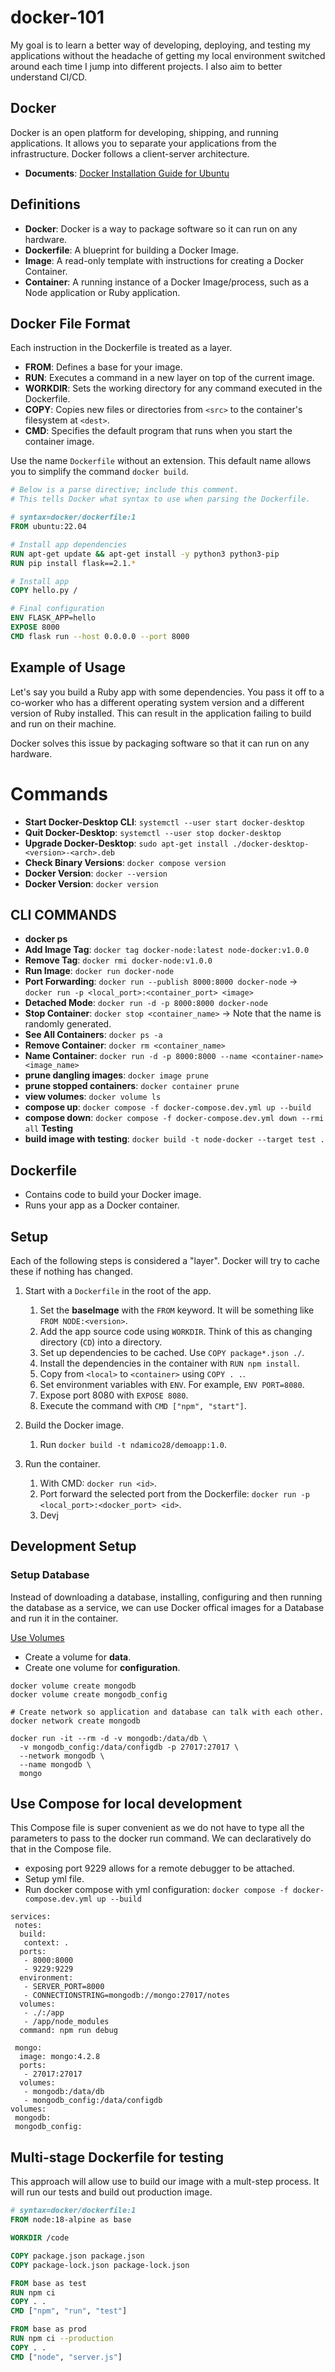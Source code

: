 # docker-101

My goal is to learn a better way of developing, deploying, and testing my applications without the headache of getting my local environment switched around each time I jump into different projects. I also aim to better understand CI/CD.

## Docker

Docker is an open platform for developing, shipping, and running applications. It allows you to separate your applications from the infrastructure. Docker follows a client-server architecture.

- **Documents**: [Docker Installation Guide for Ubuntu](https://docs.docker.com/desktop/install/ubuntu/)

## Definitions

- **Docker**: Docker is a way to package software so it can run on any hardware.
- **Dockerfile**: A blueprint for building a Docker Image.
- **Image**: A read-only template with instructions for creating a Docker Container.
- **Container**: A running instance of a Docker Image/process, such as a Node application or Ruby application.

## Docker File Format

Each instruction in the Dockerfile is treated as a layer.

- **FROM**: Defines a base for your image.
- **RUN**: Executes a command in a new layer on top of the current image.
- **WORKDIR**: Sets the working directory for any command executed in the Dockerfile.
- **COPY**: Copies new files or directories from `<src>` to the container's filesystem at `<dest>`.
- **CMD**: Specifies the default program that runs when you start the container image.

Use the name `Dockerfile` without an extension. This default name allows you to simplify the command `docker build`.

```Dockerfile
# Below is a parse directive; include this comment.
# This tells Docker what syntax to use when parsing the Dockerfile.

# syntax=docker/dockerfile:1
FROM ubuntu:22.04

# Install app dependencies
RUN apt-get update && apt-get install -y python3 python3-pip
RUN pip install flask==2.1.*

# Install app
COPY hello.py /

# Final configuration
ENV FLASK_APP=hello
EXPOSE 8000
CMD flask run --host 0.0.0.0 --port 8000
```

## Example of Usage

Let's say you build a Ruby app with some dependencies. You pass it off to a co-worker who has a different operating system version and a different version of Ruby installed. This can result in the application failing to build and run on their machine.

Docker solves this issue by packaging software so that it can run on any hardware.

# Commands

- **Start Docker-Desktop CLI**: `systemctl --user start docker-desktop`
- **Quit Docker-Desktop**: `systemctl --user stop docker-desktop`
- **Upgrade Docker-Desktop**: `sudo apt-get install ./docker-desktop-<version>-<arch>.deb`
- **Check Binary Versions**: `docker compose version`
- **Docker Version**: `docker --version`
- **Docker Version**: `docker version`

## CLI COMMANDS

- **docker ps**
- **Add Image Tag**: `docker tag docker-node:latest node-docker:v1.0.0`
- **Remove Tag**: `docker rmi docker-node:v1.0.0`
- **Run Image**: `docker run docker-node`
- **Port Forwarding**: `docker run --publish 8000:8000 docker-node` -> `docker run -p <local_port>:<container_port> <image>`
- **Detached Mode**: `docker run -d -p 8000:8000 docker-node`
- **Stop Container**: `docker stop <container_name>` -> Note that the name is randomly generated.
- **See All Containers**: `docker ps -a`
- **Remove Container**: `docker rm <container_name>`
- **Name Container**: `docker run -d -p 8000:8000 --name <container-name> <image_name>`
- **prune dangling images**: `docker image prune`
- **prune stopped containers**: `docker container prune`
- **view volumes**: `docker volume ls`
- **compose up**: `docker compose -f docker-compose.dev.yml up --build`
- **compose down**: `docker compose -f docker-compose.dev.yml down --rmi all`
  **Testing**
- **build image with testing**: `docker build -t node-docker --target test .`

## Dockerfile

- Contains code to build your Docker image.
- Runs your app as a Docker container.

## Setup

Each of the following steps is considered a "layer". Docker will try to cache these if nothing has changed.

1. Start with a `Dockerfile` in the root of the app.

   1. Set the **baseImage** with the `FROM` keyword. It will be something like `FROM NODE:<version>`.
   2. Add the app source code using `WORKDIR`. Think of this as changing directory (`CD`) into a directory.
   3. Set up dependencies to be cached. Use `COPY package*.json ./`.
   4. Install the dependencies in the container with `RUN npm install`.
   5. Copy from `<local>` to `<container>` using `COPY . .`.
   6. Set environment variables with `ENV`. For example, `ENV PORT=8080`.
   7. Expose port 8080 with `EXPOSE 8080`.
   8. Execute the command with `CMD ["npm", "start"]`.

2. Build the Docker image.

   1. Run `docker build -t ndamico28/demoapp:1.0`.

3. Run the container.
   1. With CMD: `docker run <id>`.
   2. Port forward the selected port from the Dockerfile: `docker run -p <local_port>:<docker_port> <id>`.
   3. Devj

## Development Setup

### Setup Database

Instead of downloading a database, installing, configuring and then running the database as a service, we can
use Docker offical images for a Database and run it in the container.

[Use Volumes](https://docs.docker.com/storage/volumes/)

- Create a volume for **data**.
- Create one volume for **configuration**.

```
docker volume create mongodb
docker volume create mongodb_config

# Create network so application and database can talk with each other.
docker network create mongodb

docker run -it --rm -d -v mongodb:/data/db \
  -v mongodb_config:/data/configdb -p 27017:27017 \
  --network mongodb \
  --name mongodb \
  mongo
```

## Use Compose for local development

This Compose file is super convenient as we do not have to type all the parameters to pass to the docker run command. We can declaratively do that in the Compose file.

- exposing port 9229 allows for a remote debugger to be attached.
- Setup yml file.
- Run docker compose with yml configuration: `docker compose -f docker-compose.dev.yml up --build`

```ymlversion: '3.8'
services:
 notes:
  build:
   context: .
  ports:
   - 8000:8000
   - 9229:9229
  environment:
   - SERVER_PORT=8000
   - CONNECTIONSTRING=mongodb://mongo:27017/notes
  volumes:
   - ./:/app
   - /app/node_modules
  command: npm run debug

 mongo:
  image: mongo:4.2.8
  ports:
   - 27017:27017
  volumes:
   - mongodb:/data/db
   - mongodb_config:/data/configdb
volumes:
 mongodb:
 mongodb_config:

```

## Multi-stage Dockerfile for testing

This approach will allow use to build our image with a mult-step process. It will run our tests and build
out production image.

```dockerfile
# syntax=docker/dockerfile:1
FROM node:18-alpine as base

WORKDIR /code

COPY package.json package.json
COPY package-lock.json package-lock.json

FROM base as test
RUN npm ci
COPY . .
CMD ["npm", "run", "test"]

FROM base as prod
RUN npm ci --production
COPY . .
CMD ["node", "server.js"]

```

